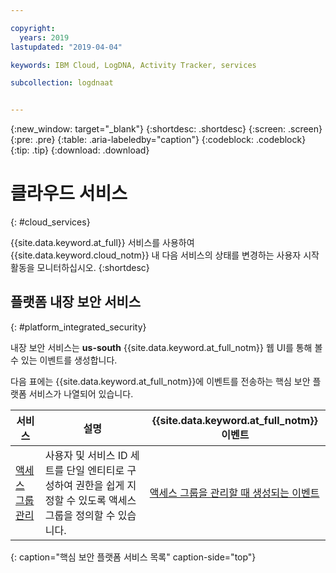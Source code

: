 ```yaml
---

copyright:
  years: 2019
lastupdated: "2019-04-04"

keywords: IBM Cloud, LogDNA, Activity Tracker, services

subcollection: logdnaat


---
```


{:new_window: target="_blank"}
{:shortdesc: .shortdesc}
{:screen: .screen}
{:pre: .pre}
{:table: .aria-labeledby="caption"}
{:codeblock: .codeblock}
{:tip: .tip}
{:download: .download}


# 클라우드 서비스
{: #cloud_services}

{{site.data.keyword.at_full}} 서비스를 사용하여 {{site.data.keyword.cloud_notm}} 내 다음 서비스의 상태를 변경하는 사용자 시작 활동을 모니터하십시오.
{:shortdesc}



## 플랫폼 내장 보안 서비스
{: #platform_integrated_security}

내장 보안 서비스는 **us-south** {{site.data.keyword.at_full_notm}} 웹 UI를 통해 볼 수 있는 이벤트를 생성합니다.


다음 표에는 {{site.data.keyword.at_full_notm}}에 이벤트를 전송하는 핵심 보안 플랫폼 서비스가 나열되어 있습니다.

|서비스     |설명 |{{site.data.keyword.at_full_notm}} 이벤트 |
|-------------|-------------|-------------|
|[액세스 그룹 관리](/docs/iam?topic=iam-groups#groups) |사용자 및 서비스 ID 세트를 단일 엔티티로 구성하여 권한을 쉽게 지정할 수 있도록 액세스 그룹을 정의할 수 있습니다. |[액세스 그룹을 관리할 때 생성되는 이벤트](/docs/services/cloud-activity-tracker/services?topic=cloud-activity-tracker-at_events_iam#at_events_iam_access) |
{: caption="핵심 보안 플랫폼 서비스 목록" caption-side="top"} 








